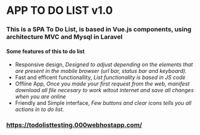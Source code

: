 # **APP TO DO LIST v1.0**

### This is a SPA To Do List, is based in Vue.js components, using architecture MVC and Mysql in Laravel

#### **Some features of this to do list**

- Responsive design, *Designed to adjust depending on the elements that are present in the mobile browser (url bar, status bar and keyboard).*
- Fast and efficent functionallity, *List functionality is based in JS code*
- Offline App, *Once you made your first request from the web, manifest download all file necesary to work witout internet and save all changes when you are online*
- Friendly and Simple interface, *Few buttons and clear icons tells you all actions in to do list.*

### https://todolisttesting.000webhostapp.com/
